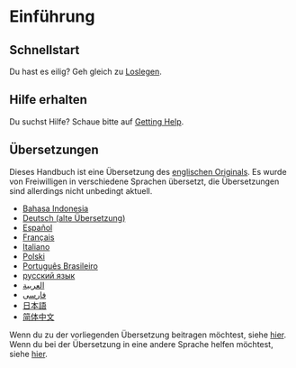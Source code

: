 # Einführung

## Schnellstart

Du hast es eilig? Geh gleich zu [Loslegen](getting-started.md).

## Hilfe erhalten

Du suchst Hilfe? Schaue bitte auf [Getting Help](https://faqs.ankiweb.net/getting-help.html).

## Übersetzungen

Dieses Handbuch ist eine Übersetzung des [englischen Originals](https://docs.ankiweb.net/).
Es wurde von Freiwilligen in verschiedene Sprachen übersetzt, die Übersetzungen sind allerdings
nicht unbedingt aktuell.

- [Bahasa Indonesia](https://apps.ankiweb.net/docs/manual.id.html)
- [Deutsch (alte Übersetzung)](http://www.dennisproksch.de/anki)
- [Español](https://apps.ankiweb.net/docs/manual.es.html)
- [Français](https://apps.ankiweb.net/docs/manual.fr.html)
- [Italiano](https://web.archive.org/web/20160423223801/http://192.167.9.6/Anki_ITA/Manual_ITA.htm)
- [Polski](https://platynowy.github.io/anki-manual/)
- [Português Brasileiro](https://mizerablebr.github.io/anki-manual/)
- [русский язык](https://alexeygorelov.github.io/anki-manual-ru/)
- [العربية](https://abdnh.github.io/anki-manual/)
- [فارسى](http://ankidroid.ir/anki.pdf)
- [日本語](http://wikiwiki.jp/rage2050/?FrontPage)
- [简体中文](http://www.ankichina.net/manual/anki/)

Wenn du zu der vorliegenden Übersetzung beitragen möchtest, siehe
[hier](https://github.com/RumovZ/anki-manual-de_DE/).
Wenn du bei der Übersetzung in eine andere Sprache helfen möchtest, siehe
[hier](https://translating.ankiweb.net/anki/manual.html).

